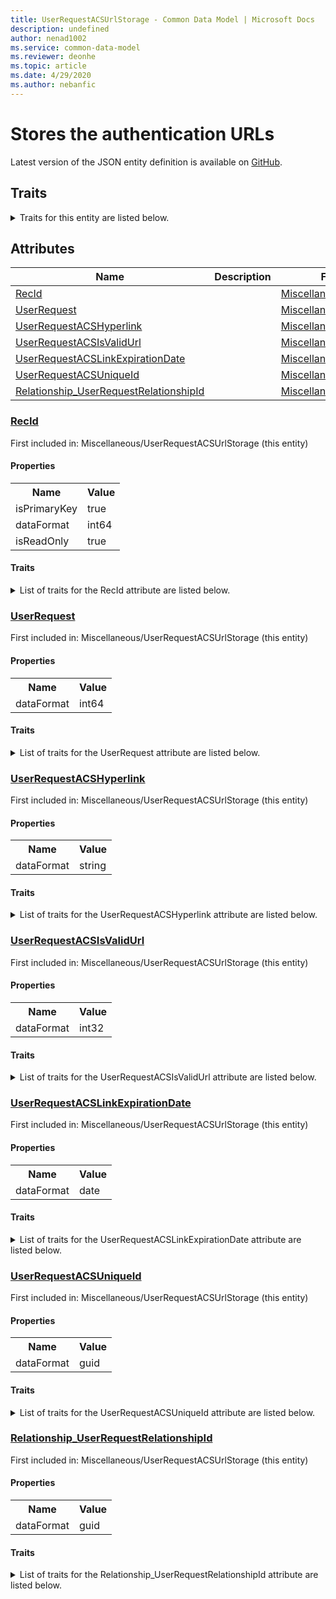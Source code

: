 ```yaml
---
title: UserRequestACSUrlStorage - Common Data Model | Microsoft Docs
description: undefined
author: nenad1002
ms.service: common-data-model
ms.reviewer: deonhe
ms.topic: article
ms.date: 4/29/2020
ms.author: nebanfic
---
```


# Stores the authentication URLs

  
 Latest version of the JSON entity definition is available on <a href="https://github.com/Microsoft/CDM/tree/master/schemaDocuments/core/operationsCommon/Tables/System/SystemAdministration/Miscellaneous/UserRequestACSUrlStorage.cdm.json" target="_blank">GitHub</a>.  

## Traits

<details>
<summary>Traits for this entity are listed below.  
</summary>

**is.identifiedBy**  
  names a specifc identity attribute to use with an entity  <table><tr><th>Parameter</th><th>Value</th><th>Data type</th><th>Explanation</th></tr><tr><td>attribute</td><td>[UserRequestACSUrlStorage/(resolvedAttributes)/RecId](#RecId)</td><td>attribute</td><td></td></tr></table>

**is.CDM.entityVersion**  
  <table><tr><th>Parameter</th><th>Value</th><th>Data type</th><th>Explanation</th></tr><tr><td>versionNumber</td><td>"1.0.0"</td><td>string</td><td>semantic version number of the entity</td></tr></table>

**is.application.releaseVersion**  
  <table><tr><th>Parameter</th><th>Value</th><th>Data type</th><th>Explanation</th></tr><tr><td>releaseVersion</td><td>"10.0.13.0"</td><td>string</td><td>semantic version number of the application introducing this entity</td></tr></table>

**is.localized.displayedAs**  
  Holds the list of language specific display text for an object.  <table><tr><th>Parameter</th><th>Value</th><th>Data type</th><th>Explanation</th></tr><tr><td>localizedDisplayText</td><td><table><tr><th>languageTag</th><th>displayText</th></tr><tr><td>en</td><td>Stores the authentication URLs</td></tr></table></td><td>entity</td><td>a reference to the constant entity holding the list of localized text</td></tr></table>

</details>

## Attributes

|Name|Description|First Included in Instance|
|---|---|---|
|[RecId](#RecId)||<a href="UserRequestACSUrlStorage.md" target="_blank">Miscellaneous/UserRequestACSUrlStorage</a>|
|[UserRequest](#UserRequest)||<a href="UserRequestACSUrlStorage.md" target="_blank">Miscellaneous/UserRequestACSUrlStorage</a>|
|[UserRequestACSHyperlink](#UserRequestACSHyperlink)||<a href="UserRequestACSUrlStorage.md" target="_blank">Miscellaneous/UserRequestACSUrlStorage</a>|
|[UserRequestACSIsValidUrl](#UserRequestACSIsValidUrl)||<a href="UserRequestACSUrlStorage.md" target="_blank">Miscellaneous/UserRequestACSUrlStorage</a>|
|[UserRequestACSLinkExpirationDate](#UserRequestACSLinkExpirationDate)||<a href="UserRequestACSUrlStorage.md" target="_blank">Miscellaneous/UserRequestACSUrlStorage</a>|
|[UserRequestACSUniqueId](#UserRequestACSUniqueId)||<a href="UserRequestACSUrlStorage.md" target="_blank">Miscellaneous/UserRequestACSUrlStorage</a>|
|[Relationship_UserRequestRelationshipId](#Relationship_UserRequestRelationshipId)||<a href="UserRequestACSUrlStorage.md" target="_blank">Miscellaneous/UserRequestACSUrlStorage</a>|

### <a href=#RecId name="RecId">RecId</a>

First included in: Miscellaneous/UserRequestACSUrlStorage (this entity)  

#### Properties

<table><tr><th>Name</th><th>Value</th></tr><tr><td>isPrimaryKey</td><td>true</td></tr><tr><td>dataFormat</td><td>int64</td></tr><tr><td>isReadOnly</td><td>true</td></tr></table>

#### Traits

<details>
<summary>List of traits for the RecId attribute are listed below.</summary>

**is.dataFormat.integer**  
**is.dataFormat.big**  
**is.identifiedBy**  
names a specifc identity attribute to use with an entity  <table><tr><th>Parameter</th><th>Value</th><th>Data type</th><th>Explanation</th></tr><tr><td>attribute</td><td>[UserRequestACSUrlStorage/(resolvedAttributes)/RecId](#RecId)</td><td>attribute</td><td></td></tr></table>

**is.readOnly**  
**is.dataFormat.integer**  
**is.dataFormat.big**  
</details>

### <a href=#UserRequest name="UserRequest">UserRequest</a>

First included in: Miscellaneous/UserRequestACSUrlStorage (this entity)  

#### Properties

<table><tr><th>Name</th><th>Value</th></tr><tr><td>dataFormat</td><td>int64</td></tr></table>

#### Traits

<details>
<summary>List of traits for the UserRequest attribute are listed below.</summary>

**is.dataFormat.integer**  
**is.dataFormat.big**  
**is.dataFormat.integer**  
**is.dataFormat.big**  
</details>

### <a href=#UserRequestACSHyperlink name="UserRequestACSHyperlink">UserRequestACSHyperlink</a>

First included in: Miscellaneous/UserRequestACSUrlStorage (this entity)  

#### Properties

<table><tr><th>Name</th><th>Value</th></tr><tr><td>dataFormat</td><td>string</td></tr></table>

#### Traits

<details>
<summary>List of traits for the UserRequestACSHyperlink attribute are listed below.</summary>

**is.dataFormat.character**  
**is.dataFormat.big**  
**is.dataFormat.array**  
**is.dataFormat.character**  
**is.dataFormat.array**  
</details>

### <a href=#UserRequestACSIsValidUrl name="UserRequestACSIsValidUrl">UserRequestACSIsValidUrl</a>

First included in: Miscellaneous/UserRequestACSUrlStorage (this entity)  

#### Properties

<table><tr><th>Name</th><th>Value</th></tr><tr><td>dataFormat</td><td>int32</td></tr></table>

#### Traits

<details>
<summary>List of traits for the UserRequestACSIsValidUrl attribute are listed below.</summary>

**is.dataFormat.integer**  
**is.dataFormat.integer**  
</details>

### <a href=#UserRequestACSLinkExpirationDate name="UserRequestACSLinkExpirationDate">UserRequestACSLinkExpirationDate</a>

First included in: Miscellaneous/UserRequestACSUrlStorage (this entity)  

#### Properties

<table><tr><th>Name</th><th>Value</th></tr><tr><td>dataFormat</td><td>date</td></tr></table>

#### Traits

<details>
<summary>List of traits for the UserRequestACSLinkExpirationDate attribute are listed below.</summary>

**is.dataFormat.date**  
**means.measurement.date**  
**is.dataFormat.date**  
</details>

### <a href=#UserRequestACSUniqueId name="UserRequestACSUniqueId">UserRequestACSUniqueId</a>

First included in: Miscellaneous/UserRequestACSUrlStorage (this entity)  

#### Properties

<table><tr><th>Name</th><th>Value</th></tr><tr><td>dataFormat</td><td>guid</td></tr></table>

#### Traits

<details>
<summary>List of traits for the UserRequestACSUniqueId attribute are listed below.</summary>

**is.dataFormat.character**  
**is.dataFormat.big**  
**is.dataFormat.array**  
**is.dataFormat.guid**  
**is.dataFormat.guid**  
**is.dataFormat.character**  
**is.dataFormat.array**  
</details>

### <a href=#Relationship_UserRequestRelationshipId name="Relationship_UserRequestRelationshipId">Relationship_UserRequestRelationshipId</a>

First included in: Miscellaneous/UserRequestACSUrlStorage (this entity)  

#### Properties

<table><tr><th>Name</th><th>Value</th></tr><tr><td>dataFormat</td><td>guid</td></tr></table>

#### Traits

<details>
<summary>List of traits for the Relationship_UserRequestRelationshipId attribute are listed below.</summary>

**is.dataFormat.character**  
**is.dataFormat.big**  
**is.dataFormat.array**  
**is.dataFormat.guid**  
**means.identity.entityId**  
**is.linkedEntity.identifier**  
Marks the attribute(s) that hold foreign key references to a linked (used as an attribute) entity. This attribute is added to the resolved entity to enumerate the referenced entities.  <table><tr><th>Parameter</th><th>Value</th><th>Data type</th><th>Explanation</th></tr><tr><td>entityReferences</td><td><table><tr><th>entityReference</th><th>attributeReference</th></tr><tr><td><a href="../Transaction/UserRequest.md" target="_blank">/core/operationsCommon/Tables/System/SystemAdministration/Transaction/UserRequest.cdm.json/UserRequest</a></td><td><a href="../Transaction/UserRequest.md#RecId" target="_blank">RecId</a></td></tr></table></td><td>entity</td><td>a reference to the constant entity holding the list of entity references</td></tr></table>

**is.dataFormat.guid**  
**is.dataFormat.character**  
**is.dataFormat.array**  
</details>
